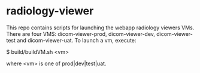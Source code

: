 # radiology-viewer

This repo contains scripts for launching the webapp radiology viewers VMs. There are four VMS: dicom-viewer-prod, dicom-viewer-dev, dicom-viewer-test and dicom-viewer-uat. To launch a vm, execute:

  $ build/buildVM.sh \<vm\>

where \<vm\> is one of prod|dev|test|uat.
